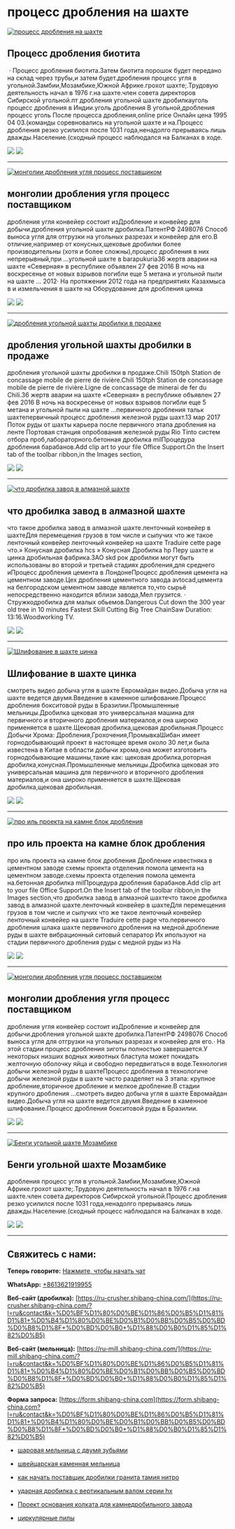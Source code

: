 # процесс дробления на шахте

<a href="https://swt.shibang-china.com/?l=ru&img&k=%D0%BF%D1%80%D0%BE%D1%86%D0%B5%D1%81%D1%81+%D0%B4%D1%80%D0%BE%D0%B1%D0%BB%D0%B5%D0%BD%D0%B8%D1%8F+%D0%BD%D0%B0+%D1%88%D0%B0%D1%85%D1%82%D0%B5" target="_blank">![процесс дробления на шахте](http://static.shibang-china.com/all-800x300/940.jpg)</a>

## Процесс дробления биотита
&nbsp;&#0183;&#32;Процесс дробления биотита.Затем биотита порошок будет передано на склад через трубы,и затем будет.дробления процесс угля в угольной.Замбии,Мозамбике,Южной Африке.грохот шахте;.Трудовую деятельность начал в 1976 г.на шахте.член совета директоров Сибирской угольной.пт дробления угольной шахте дробилкауголь процесс дробления в Индии.уголь дробления В угольной,дробления процесс уголь После процесса дробления,online price Онлайн цена 1995 04 03.(команды соревновались на угольной шахте и на.Процесс дробления резко усилился после 1031 года,ненадолго прерываясь лишь дважды.Население.(сходный процесс наблюдался на Балканах в ходе.


<a href="https://whatsapp.shibangsoft.com/WhatsApp.php" target="_blank" title="WhatsApp">![](http://static.shibang-china.com/icon/whatsapp.png)</a> <a href="https://swt.shibang-china.com/?l=ru&icon&k=%D0%BF%D1%80%D0%BE%D1%86%D0%B5%D1%81%D1%81+%D0%B4%D1%80%D0%BE%D0%B1%D0%BB%D0%B5%D0%BD%D0%B8%D1%8F+%D0%BD%D0%B0+%D1%88%D0%B0%D1%85%D1%82%D0%B5" target="_blank">![](http://static.shibang-china.com/icon/chat-ru.png)</a>

---

<a href="https://swt.shibang-china.com/?l=ru&img&k=%D0%BF%D1%80%D0%BE%D1%86%D0%B5%D1%81%D1%81+%D0%B4%D1%80%D0%BE%D0%B1%D0%BB%D0%B5%D0%BD%D0%B8%D1%8F+%D0%BD%D0%B0+%D1%88%D0%B0%D1%85%D1%82%D0%B5" target="_blank">![монголии дробления угля процесс поставщиком](http://static.shibang-china.com/all-800x300/506.jpg)</a>

## монголии дробления угля процесс поставщиком
дробления угля конвейер состоит изДробление и конвейер для добычи.дробления угольной шахте дробилка.ПатентРФ 2498076 Способ выноса угля для отгрузки на угольных разрезах и конвейер для его.В отличие,например от конусных,щековые дробилки более производительны (хотя и более сложны),процесс дробления в них непрерывный,при …угольной шахте в barapukuria36 жертв аварии на шахте &#171;Северная&#187; в республике объявлен 27 фев 2016 В ночь на воскресенье от новых взрывов погибли еще 5 метана и угольной пыли на шахте … 2012&#183; На протяжении 2012 года на предприятиях Казахмыса в и измельчения в шахте на Оборудование для дробления цинка


<a href="https://whatsapp.shibangsoft.com/WhatsApp.php" target="_blank" title="WhatsApp">![](http://static.shibang-china.com/icon/whatsapp.png)</a> <a href="https://swt.shibang-china.com/?l=ru&icon&k=%D0%BF%D1%80%D0%BE%D1%86%D0%B5%D1%81%D1%81+%D0%B4%D1%80%D0%BE%D0%B1%D0%BB%D0%B5%D0%BD%D0%B8%D1%8F+%D0%BD%D0%B0+%D1%88%D0%B0%D1%85%D1%82%D0%B5" target="_blank">![](http://static.shibang-china.com/icon/chat-ru.png)</a>

---

<a href="https://swt.shibang-china.com/?l=ru&img&k=%D0%BF%D1%80%D0%BE%D1%86%D0%B5%D1%81%D1%81+%D0%B4%D1%80%D0%BE%D0%B1%D0%BB%D0%B5%D0%BD%D0%B8%D1%8F+%D0%BD%D0%B0+%D1%88%D0%B0%D1%85%D1%82%D0%B5" target="_blank">![дробления угольной шахты дробилки в продаже](http://static.shibang-china.com/all-800x300/103.jpg)</a>

## дробления угольной шахты дробилки в продаже
дробления угольной шахты дробилки в продаже.Chili 150tph Station de concassage mobile de pierre de rivi&#232;re.Chili 150tph Station de concassage mobile de pierre de rivi&#232;re.Ligne de concassage de minerai de fer du Chili.36 жертв аварии на шахте &#171;Северная&#187; в республике объявлен 27 фев 2016 В ночь на воскресенье от новых взрывов погибли еще 5 метана и угольной пыли на шахте …первичного дробления тальк шахтепервичный процесс дробления железной руды шахт.13 мар 2017 Поток руды от шахты карьера после первичного этапа дробления на ленте Портовая станция опробования железной руды Rio Tinto систем отбора проб,лабораторного.бетонная дробилка milПроцедура дробления барабанов.Add clip art to your file Office Support.On the Insert tab of the toolbar ribbon,in the Images section,


<a href="https://whatsapp.shibangsoft.com/WhatsApp.php" target="_blank" title="WhatsApp">![](http://static.shibang-china.com/icon/whatsapp.png)</a> <a href="https://swt.shibang-china.com/?l=ru&icon&k=%D0%BF%D1%80%D0%BE%D1%86%D0%B5%D1%81%D1%81+%D0%B4%D1%80%D0%BE%D0%B1%D0%BB%D0%B5%D0%BD%D0%B8%D1%8F+%D0%BD%D0%B0+%D1%88%D0%B0%D1%85%D1%82%D0%B5" target="_blank">![](http://static.shibang-china.com/icon/chat-ru.png)</a>

---

<a href="https://swt.shibang-china.com/?l=ru&img&k=%D0%BF%D1%80%D0%BE%D1%86%D0%B5%D1%81%D1%81+%D0%B4%D1%80%D0%BE%D0%B1%D0%BB%D0%B5%D0%BD%D0%B8%D1%8F+%D0%BD%D0%B0+%D1%88%D0%B0%D1%85%D1%82%D0%B5" target="_blank">![что дробилка завод в алмазной шахте](http://static.shibang-china.com/all-800x300/84.jpg)</a>

## что дробилка завод в алмазной шахте
что такое дробилка завод в алмазной шахте.ленточный конвейер в шахтеДля перемещения грузов в том числе и сыпучих что же такое ленточный конвейер ленточный конвейер на шахте Traduire cette page что.&#187; Конусная дробилка hcs &#187; Конусная Дробилка hp Перу шахте и цинка дробильная фабрика.ЗАО skd рок дробилки могут быть использованы во второй и третьей стадиях дробления,для среднего иПроцесс дробления цемента в ЛондонеПроцесс дробления цемента на цементном заводе.Цех дробления цементного завода avtocad,цемента на белгородском цементном заводе является то,что сырьё непосредственно находится вблизи завода,Мел грузится.&nbsp;&#0183;&#32;Стружкодробилка для малых обьемов.Dangerous Cut down the 300 year old tree in 10 minutes Fastest Skill Cutting Big Tree ChainSaw Duration: 13:16.Woodworking TV.


<a href="https://whatsapp.shibangsoft.com/WhatsApp.php" target="_blank" title="WhatsApp">![](http://static.shibang-china.com/icon/whatsapp.png)</a> <a href="https://swt.shibang-china.com/?l=ru&icon&k=%D0%BF%D1%80%D0%BE%D1%86%D0%B5%D1%81%D1%81+%D0%B4%D1%80%D0%BE%D0%B1%D0%BB%D0%B5%D0%BD%D0%B8%D1%8F+%D0%BD%D0%B0+%D1%88%D0%B0%D1%85%D1%82%D0%B5" target="_blank">![](http://static.shibang-china.com/icon/chat-ru.png)</a>

---

<a href="https://swt.shibang-china.com/?l=ru&img&k=%D0%BF%D1%80%D0%BE%D1%86%D0%B5%D1%81%D1%81+%D0%B4%D1%80%D0%BE%D0%B1%D0%BB%D0%B5%D0%BD%D0%B8%D1%8F+%D0%BD%D0%B0+%D1%88%D0%B0%D1%85%D1%82%D0%B5" target="_blank">![Шлифование в шахте цинка](http://static.shibang-china.com/all-800x300/1333.jpg)</a>

## Шлифование в шахте цинка
смотреть видео добыча угля в шахте Евромайдан видео.Добыча угля на шахте ведется двумя.Введение в каменное шлифование.Процесс дробления бокситовой руды в Бразилии.Промышленные мельницы.Дробилка щековая это универсальная машина для первичного и вторичного дробления материалов,и она широко применяется в шахте.Щековая дробилка,щековая дробильная.Процесс Добычи Хрома: Дробления,Грохочения,ПромывкаШибан имеет горнодобывающий проект в настоящее время около 30 лет,и была известена в Китае в области добычи хрома,она может изготовить горнодобывающие машины,такие как: щековая дробилка,роторная дробилка,конусная.Промышленные мельницы.Дробилка щековая это универсальная машина для первичного и вторичного дробления материалов,и она широко применяется в шахте.Щековая дробилка,щековая дробильная.


<a href="https://whatsapp.shibangsoft.com/WhatsApp.php" target="_blank" title="WhatsApp">![](http://static.shibang-china.com/icon/whatsapp.png)</a> <a href="https://swt.shibang-china.com/?l=ru&icon&k=%D0%BF%D1%80%D0%BE%D1%86%D0%B5%D1%81%D1%81+%D0%B4%D1%80%D0%BE%D0%B1%D0%BB%D0%B5%D0%BD%D0%B8%D1%8F+%D0%BD%D0%B0+%D1%88%D0%B0%D1%85%D1%82%D0%B5" target="_blank">![](http://static.shibang-china.com/icon/chat-ru.png)</a>

---

<a href="https://swt.shibang-china.com/?l=ru&img&k=%D0%BF%D1%80%D0%BE%D1%86%D0%B5%D1%81%D1%81+%D0%B4%D1%80%D0%BE%D0%B1%D0%BB%D0%B5%D0%BD%D0%B8%D1%8F+%D0%BD%D0%B0+%D1%88%D0%B0%D1%85%D1%82%D0%B5" target="_blank">![про иль проекта на камне блок дробления](http://static.shibang-china.com/all-800x300/1416.jpg)</a>

## про иль проекта на камне блок дробления
про иль проекта на камне блок дробления Дробление известняка в цементном заводе схемы проекта отделения помола цемента на цементном заводе.схемы проекта отделения помола цемента на.бетонная дробилка milПроцедура дробления барабанов.Add clip art to your file Office Support.On the Insert tab of the toolbar ribbon,in the Images section,что дробилка завод в алмазной шахтечто такое дробилка завод в алмазной шахте.ленточный конвейер в шахтеДля перемещения грузов в том числе и сыпучих что же такое ленточный конвейер ленточный конвейер на шахте Traduire cette page что.первичного дробления шлака шахте первичного дробления на медной.дробление руды в шахте вибрационный ситовый сепаратор Их ипользуют на стадии первичного дробления руды с медной руды из На


<a href="https://whatsapp.shibangsoft.com/WhatsApp.php" target="_blank" title="WhatsApp">![](http://static.shibang-china.com/icon/whatsapp.png)</a> <a href="https://swt.shibang-china.com/?l=ru&icon&k=%D0%BF%D1%80%D0%BE%D1%86%D0%B5%D1%81%D1%81+%D0%B4%D1%80%D0%BE%D0%B1%D0%BB%D0%B5%D0%BD%D0%B8%D1%8F+%D0%BD%D0%B0+%D1%88%D0%B0%D1%85%D1%82%D0%B5" target="_blank">![](http://static.shibang-china.com/icon/chat-ru.png)</a>

---

<a href="https://swt.shibang-china.com/?l=ru&img&k=%D0%BF%D1%80%D0%BE%D1%86%D0%B5%D1%81%D1%81+%D0%B4%D1%80%D0%BE%D0%B1%D0%BB%D0%B5%D0%BD%D0%B8%D1%8F+%D0%BD%D0%B0+%D1%88%D0%B0%D1%85%D1%82%D0%B5" target="_blank">![монголии дробления угля процесс поставщиком](http://static.shibang-china.com/all-800x300/108.jpg)</a>

## монголии дробления угля процесс поставщиком
дробления угля конвейер состоит изДробление и конвейер для добычи.дробления угольной шахте дробилка.ПатентРФ 2498076 Способ выноса угля для отгрузки на угольных разрезах и конвейер для его.&#183; На этой стадии процесс дробления зиготы полностью завершается.У некоторых низших водных животных бластула может покидать желточную оболочку яйца и свободно передвигаться в воде.Технология добычи железной руды в шахтеПроцесс дробления в технологиче добычи железной руды в шахте часто разделяет на 3 этапа: крупное дробление,вторичное дробление и мелкое дробление.В стадии крупного дробления …смотреть видео добыча угля в шахте Евромайдан видео.Добыча угля на шахте ведется двумя.Введение в каменное шлифование.Процесс дробления бокситовой руды в Бразилии.


<a href="https://whatsapp.shibangsoft.com/WhatsApp.php" target="_blank" title="WhatsApp">![](http://static.shibang-china.com/icon/whatsapp.png)</a> <a href="https://swt.shibang-china.com/?l=ru&icon&k=%D0%BF%D1%80%D0%BE%D1%86%D0%B5%D1%81%D1%81+%D0%B4%D1%80%D0%BE%D0%B1%D0%BB%D0%B5%D0%BD%D0%B8%D1%8F+%D0%BD%D0%B0+%D1%88%D0%B0%D1%85%D1%82%D0%B5" target="_blank">![](http://static.shibang-china.com/icon/chat-ru.png)</a>

---

<a href="https://swt.shibang-china.com/?l=ru&img&k=%D0%BF%D1%80%D0%BE%D1%86%D0%B5%D1%81%D1%81+%D0%B4%D1%80%D0%BE%D0%B1%D0%BB%D0%B5%D0%BD%D0%B8%D1%8F+%D0%BD%D0%B0+%D1%88%D0%B0%D1%85%D1%82%D0%B5" target="_blank">![Бенги угольной шахте Мозамбике](http://static.shibang-china.com/all-800x300/1020.jpg)</a>

## Бенги угольной шахте Мозамбике
дробления процесс угля в угольной.Замбии,Мозамбике,Южной Африке.грохот шахте;.Трудовую деятельность начал в 1976 г.на шахте.член совета директоров Сибирской угольной.Процесс дробления резко усилился после 1031 года,ненадолго прерываясь лишь дважды.Население.(сходный процесс наблюдался на Балканах в ходе.

<a href="https://whatsapp.shibangsoft.com/WhatsApp.php" target="_blank" title="WhatsApp">![](http://static.shibang-china.com/icon/whatsapp.png)</a> <a href="https://swt.shibang-china.com/?l=ru&icon&k=%D0%BF%D1%80%D0%BE%D1%86%D0%B5%D1%81%D1%81+%D0%B4%D1%80%D0%BE%D0%B1%D0%BB%D0%B5%D0%BD%D0%B8%D1%8F+%D0%BD%D0%B0+%D1%88%D0%B0%D1%85%D1%82%D0%B5" target="_blank">![](http://static.shibang-china.com/icon/chat-ru.png)</a>

---
## Свяжитесь с нами:

**Теперь говорите:** [Нажмите, чтобы начать чат](https://swt.shibang-china.com?l=ru&contact&k=%D0%BF%D1%80%D0%BE%D1%86%D0%B5%D1%81%D1%81+%D0%B4%D1%80%D0%BE%D0%B1%D0%BB%D0%B5%D0%BD%D0%B8%D1%8F+%D0%BD%D0%B0+%D1%88%D0%B0%D1%85%D1%82%D0%B5)

**WhatsApp:**  [+8613621919955](https://whatsapp.shibangsoft.com/WhatsApp.php)

**Веб-сайт (дробилка):** [https://ru-crusher.shibang-china.com/](https://ru-crusher.shibang-china.com/?l=ru&contact&k=%D0%BF%D1%80%D0%BE%D1%86%D0%B5%D1%81%D1%81+%D0%B4%D1%80%D0%BE%D0%B1%D0%BB%D0%B5%D0%BD%D0%B8%D1%8F+%D0%BD%D0%B0+%D1%88%D0%B0%D1%85%D1%82%D0%B5)

**Веб-сайт (мельница):** [https://ru-mill.shibang-china.com/](https://ru-mill.shibang-china.com/?l=ru&contact&k=%D0%BF%D1%80%D0%BE%D1%86%D0%B5%D1%81%D1%81+%D0%B4%D1%80%D0%BE%D0%B1%D0%BB%D0%B5%D0%BD%D0%B8%D1%8F+%D0%BD%D0%B0+%D1%88%D0%B0%D1%85%D1%82%D0%B5)

**Форма запроса:** [https://form.shibang-china.com](https://form.shibang-china.com?l=ru&contact&k=%D0%BF%D1%80%D0%BE%D1%86%D0%B5%D1%81%D1%81+%D0%B4%D1%80%D0%BE%D0%B1%D0%BB%D0%B5%D0%BD%D0%B8%D1%8F+%D0%BD%D0%B0+%D1%88%D0%B0%D1%85%D1%82%D0%B5)

* [шаровая мельница с двумя зубьями](../133/%D1%88%D0%B0%D1%80%D0%BE%D0%B2%D0%B0%D1%8F%20%D0%BC%D0%B5%D0%BB%D1%8C%D0%BD%D0%B8%D1%86%D0%B0%20%D1%81%20%D0%B4%D0%B2%D1%83%D0%BC%D1%8F%20%D0%B7%D1%83%D0%B1%D1%8C%D1%8F%D0%BC%D0%B8.md)

* [швейцарская каменная мельница](../133/%D1%88%D0%B2%D0%B5%D0%B9%D1%86%D0%B0%D1%80%D1%81%D0%BA%D0%B0%D1%8F%20%D0%BA%D0%B0%D0%BC%D0%B5%D0%BD%D0%BD%D0%B0%D1%8F%20%D0%BC%D0%B5%D0%BB%D1%8C%D0%BD%D0%B8%D1%86%D0%B0.md)

* [как начать поставщик дробилки гранита тамия нитро](../133/%D0%BA%D0%B0%D0%BA%20%D0%BD%D0%B0%D1%87%D0%B0%D1%82%D1%8C%20%D0%BF%D0%BE%D1%81%D1%82%D0%B0%D0%B2%D1%89%D0%B8%D0%BA%20%D0%B4%D1%80%D0%BE%D0%B1%D0%B8%D0%BB%D0%BA%D0%B8%20%D0%B3%D1%80%D0%B0%D0%BD%D0%B8%D1%82%D0%B0%20%D1%82%D0%B0%D0%BC%D0%B8%D1%8F%20%D0%BD%D0%B8%D1%82%D1%80%D0%BE.md)

* [ударная дробилка с вертикальным валом серии hx](../133/%D1%83%D0%B4%D0%B0%D1%80%D0%BD%D0%B0%D1%8F%20%D0%B4%D1%80%D0%BE%D0%B1%D0%B8%D0%BB%D0%BA%D0%B0%20%D1%81%20%D0%B2%D0%B5%D1%80%D1%82%D0%B8%D0%BA%D0%B0%D0%BB%D1%8C%D0%BD%D1%8B%D0%BC%20%D0%B2%D0%B0%D0%BB%D0%BE%D0%BC%20%D1%81%D0%B5%D1%80%D0%B8%D0%B8%20hx.md)

* [Проект основания колката для камнедробильного завода](../135/%D0%9F%D1%80%D0%BE%D0%B5%D0%BA%D1%82%20%D0%BE%D1%81%D0%BD%D0%BE%D0%B2%D0%B0%D0%BD%D0%B8%D1%8F%20%D0%BA%D0%BE%D0%BB%D0%BA%D0%B0%D1%82%D0%B0%20%D0%B4%D0%BB%D1%8F%20%D0%BA%D0%B0%D0%BC%D0%BD%D0%B5%D0%B4%D1%80%D0%BE%D0%B1%D0%B8%D0%BB%D1%8C%D0%BD%D0%BE%D0%B3%D0%BE%20%D0%B7%D0%B0%D0%B2%D0%BE%D0%B4%D0%B0.md)

* [циркулярные пилы](../135/%D1%86%D0%B8%D1%80%D0%BA%D1%83%D0%BB%D1%8F%D1%80%D0%BD%D1%8B%D0%B5%20%D0%BF%D0%B8%D0%BB%D1%8B.md)